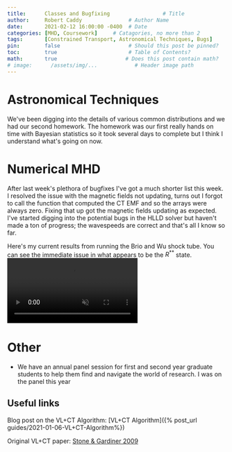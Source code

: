 ```yaml
---
title:      Classes and Bugfixing                 # Title
author:     Robert Caddy               # Author Name
date:       2021-02-12 16:00:00 -0400  # Date
categories: [MHD, Coursework]     # Catagories, no more than 2
tags:       [Constrained Transport, Astronomical Techniques, Bugs]                     # Tags, any number
pin:        false                      # Should this post be pinned?
toc:        true                       # Table of Contents?
math:       true                      # Does this post contain math?
# image:      /assets/img/...            # Header image path
---
```


# Astronomical Techniques

We've been digging into the details of various common distributions and we had
our second homework. The homework was our first really hands on time with
Bayesian statistics so it took several days to complete but I think I understand
what's going on now.

# Numerical MHD

After last week's plethora of bugfixes I've got a much shorter list this week. I
resolved the issue with the magnetic fields not updating, turns out I forgot to
call the function that computed the CT EMF and so the arrays were
always zero. Fixing that up got the magnetic fields updating as expected. I've
started digging into the potential bugs in the HLLD solver but haven't made a
ton of progress; the wavespeeds are correct and that's all I know so far.

Here's my current results from running the Brio and Wu shock tube. You can see
the immediate issue in what appears to be the $R^{**}$ state.
<video muted autoplay controls style="max-width:100%; height:auto">
    <source type="video/mp4" src="/assets/img/2021-post-assets/02-February/2021-02-12-BWShockTube.mp4">
</video>

# Other

- We have an annual panel session for first and second year graduate students to
  help them find and navigate the world of research. I was on the panel this
  year

## Useful links

Blog post on the VL+CT Algorithm: [VL+CT Algorithm]({% post_url guides/2021-01-06-VL+CT-Algorithm%})

Original VL+CT paper: [Stone & Gardiner 2009](https://www.sciencedirect.com/science/article/abs/pii/S1384107608000754?via%3Dihub)
